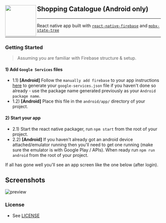 ## Shopping Catalogue (Android only)<a href="https://icondevice.com"><img align="left" src="https://i.imgur.com/VEnOIUn.png" width="100px"></a>

---

React native app built with [`react-native-firebase`](https://github.com/invertase/react-native-firebase) and [`mobx-state-tree`](https://github.com/mobxjs/mobx-state-tree)

---

### Getting Started

> Assuming you are familiar with Firebase structure & setup.


#### 1) Add `Google Services` files 

- 1.1) **[Android]** Follow the `manually add firebase` to your app instructions [here](https://firebase.google.com/docs/android/setup#manually_add_firebase) to generate your `google-services.json` file if you haven't done so already - use the package name generated previously as your `Android package name`.
- 1.2) **[Android]** Place this file in the `android/app/` directory of your project.


#### 2) Start your app

- 2.1) Start the react native packager, run `npm start` from the root of your project.
- 2.2) **[Android]** If you haven't already got an android device attached/emulator running then you'll need to get one running (make sure the emulator is with Google Play / APIs). When ready run `npm run android` from the root of your project.

If all has gone well you'll see an app screen like the one below (after login).

## Screenshots

![preview](https://github.com/icondevice/shop-icondevice/blob/master/assets/demo.gif)

### License

- See [LICENSE](/LICENSE)

